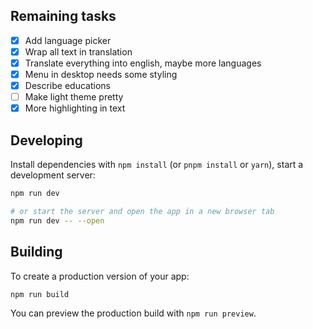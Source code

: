 ## Remaining tasks

- [x] Add language picker
- [x] Wrap all text in translation
- [x] Translate everything into english, maybe more languages
- [x] Menu in desktop needs some styling
- [x] Describe educations
- [ ] Make light theme pretty
- [x] More highlighting in text

## Developing

Install dependencies with `npm install` (or `pnpm install` or `yarn`), start a development server:

```bash
npm run dev

# or start the server and open the app in a new browser tab
npm run dev -- --open
```

## Building

To create a production version of your app:

```bash
npm run build
```

You can preview the production build with `npm run preview`.